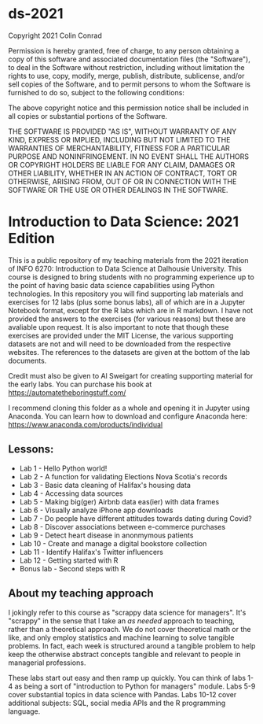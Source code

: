 # ds-2021

Copyright 2021 Colin Conrad

Permission is hereby granted, free of charge, to any person obtaining a copy of this software and associated documentation files (the "Software"), to deal in the Software without restriction, including without limitation the rights to use, copy, modify, merge, publish, distribute, sublicense, and/or sell copies of the Software, and to permit persons to whom the Software is furnished to do so, subject to the following conditions:

The above copyright notice and this permission notice shall be included in all copies or substantial portions of the Software.

THE SOFTWARE IS PROVIDED "AS IS", WITHOUT WARRANTY OF ANY KIND, EXPRESS OR IMPLIED, INCLUDING BUT NOT LIMITED TO THE WARRANTIES OF MERCHANTABILITY, FITNESS FOR A PARTICULAR PURPOSE AND NONINFRINGEMENT. IN NO EVENT SHALL THE AUTHORS OR COPYRIGHT HOLDERS BE LIABLE FOR ANY CLAIM, DAMAGES OR OTHER LIABILITY, WHETHER IN AN ACTION OF CONTRACT, TORT OR OTHERWISE, ARISING FROM, OUT OF OR IN CONNECTION WITH THE SOFTWARE OR THE USE OR OTHER DEALINGS IN THE SOFTWARE.

# Introduction to Data Science: 2021 Edition
This is a public repository of my teaching materials from the 2021 iteration of INFO 6270: Introduction to Data Science at Dalhousie University. This course is designed to bring students with no programming experience up to the point of having basic data science capabilities using Python technologies. In this repository you will find supporting lab materials and exercises for 12 labs (plus some bonus labs), all of which are in a Jupyter Notebook format, except for the R labs which are in R markdown. I have not provided the answers to the exercises (for various reasons) but these are avaliable upon request. It is also important to note that though these exercises are provided under the MIT License, the various supporting datasets are not and will need to be downloaded from the respective websites. The references to the datasets are given at the bottom of the lab documents.

Credit must also be given to Al Sweigart for creating supporting material for the early labs. You can purchase his book at https://automatetheboringstuff.com/

I recommend cloning this folder as a whole and opening it in Jupyter using Anaconda. You can learn how to download and configure Anaconda here: https://www.anaconda.com/products/individual

## Lessons:

- Lab 1 - Hello Python world!
- Lab 2 - A function for validating Elections Nova Scotia's records
- Lab 3 - Basic data cleaning of Halifax's housing data
- Lab 4 - Accessing data sources
- Lab 5 - Making big(ger) Airbnb data eas(ier) with data frames
- Lab 6 - Visually analyze iPhone app downloads
- Lab 7 - Do people have different attitudes towards dating during Covid?
- Lab 8 - Discover associations between e-commerce purchases
- Lab 9 - Detect heart disease in anonmymous patients
- Lab 10 - Create and manage a digital bookstore collection
- Lab 11 - Identify Halifax's Twitter influencers
- Lab 12 - Getting started with R
- Bonus lab - Second steps with R

## About my teaching approach

I jokingly refer to this course as "scrappy data science for managers". It's "scrappy" in the sense that I take an _as needed_ approach to teaching, rather than a theoretical approach. We do not cover theoretical math or the like, and only employ statistics and machine learning to solve tangible problems. In fact, each week is structured around a tangible problem to help keep the otherwise abstract concepts tangible and relevant to people in managerial professions.

These labs start out easy and then ramp up quickly. You can think of labs 1-4 as being a sort of "introduction to Python for managers" module. Labs 5-9 cover substantial topics in data science with Pandas. Labs 10-12 cover additional subjects: SQL, social media APIs and the R programming language.